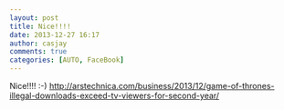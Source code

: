 ```yaml
---
layout: post
title: Nice!!!!
date: 2013-12-27 16:17
author: casjay
comments: true
categories: [AUTO, FaceBook]
---
```


Nice!!!! :-) <http://arstechnica.com/business/2013/12/game-of-thrones-illegal-downloads-exceed-tv-viewers-for-second-year/>  
